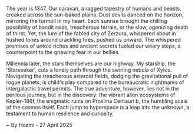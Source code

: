 
The year is 1347.  Our caravan, a ragged tapestry of humans and beasts, creaked across the sun-baked plains.  Dust devils danced on the horizon, mirroring the turmoil in my heart.  Each sunrise brought the chilling possibility of bandit raids, treacherous terrain, or the slow, agonizing death of thirst.  Yet, the lure of the fabled city of Zerzura, whispered about in hushed tones around crackling fires, pushed us onward.  The whispered promises of untold riches and ancient secrets fueled our weary steps, a counterpoint to the gnawing fear in our bellies.


Millennia later, the stars themselves are our highway.  My starship, the 'Starseeker', cuts a lonely path through the swirling nebula of Xylos.  Navigating the treacherous asteroid fields, dodging the gravitational pull of rogue planets, is child's play compared to the bureaucratic nightmares of intergalactic travel permits.  The true adventure, however, lies not in the perilous journey, but in the discovery:  the vibrant alien ecosystems of Kepler-186f, the enigmatic ruins on Proxima Centauri b, the humbling scale of the cosmos itself. Each jump to hyperspace is a leap into the unknown, a testament to human resilience and curiosity.

~ By Hozmi - 27 April 2025

